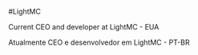 #LightMC


Current CEO and developer at LightMC - EUA

Atualmente CEO e desenvolvedor em LightMC - PT-BR
